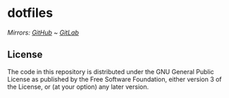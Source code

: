 # dotfiles

*Mirrors: [GitHub] ~ [GitLab]*

## License

The code in this repository is distributed under the GNU General Public License as
published by the Free Software Foundation, either version 3 of the License, or
(at your option) any later version.

[GitHub]: https://github.com/Johennes/dotfiles
[GitLab]: https://gitlab.com/cherrypicker/dotfiles
